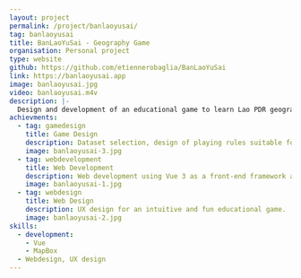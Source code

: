 ```yaml
---
layout: project
permalink: /project/banlaoyusai/
tag: banlaoyusai
title: BanLaoYuSai - Geography Game
organisation: Personal project
type: website
github: https://github.com/etiennerobaglia/BanLaoYuSai
link: https://banlaoyusai.app
image: banlaoyusai.jpg
video: banlaoyusai.m4v
description: |-
  Design and development of an educational game to learn Lao PDR geography.
achievments:
  - tag: gamedesign
    title: Game Design
    description: Dataset selection, design of playing rules suitable for a fun game with educational goals.
    image: banlaoyusai-3.jpg
  - tag: webdevelopment
    title: Web Development
    description: Web development using Vue 3 as a front-end framework and Mapbox.
    image: banlaoyusai-1.jpg
  - tag: webdesign
    title: Web Design
    description: UX design for an intuitive and fun educational game.
    image: banlaoyusai-2.jpg
skills:
  - development:
    - Vue
    - MapBox
  - Webdesign, UX design
---
```

